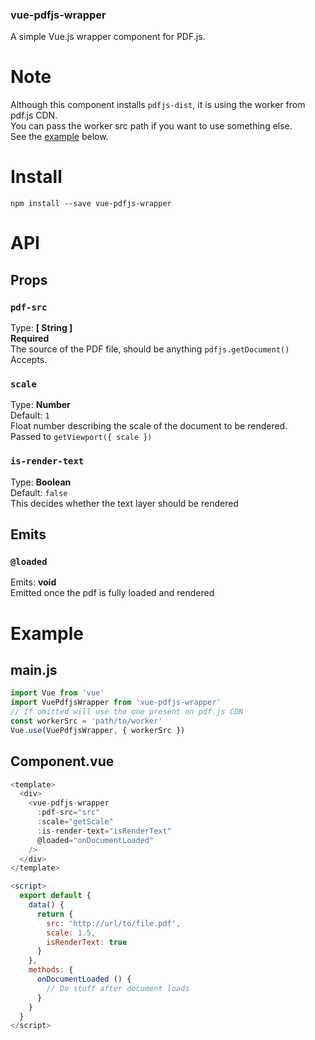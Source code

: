 ### vue-pdfjs-wrapper

A simple Vue.js wrapper component for PDF.js.

# Note

Although this component installs `pdfjs-dist`, it is using the worker from pdf.js CDN.<br />
You can pass the worker src path if you want to use something else.<br />
See the <a href="#example">example</a> below.

# Install

`npm install --save vue-pdfjs-wrapper`

# API

## Props

### `pdf-src`

Type: <b>[ String ]</b><br />
<b>Required</b><br />
The source of the PDF file, should be anything `pdfjs.getDocument()` Accepts.

### `scale`

Type: <b>Number</b><br />
Default: `1`<br />
Float number describing the scale of the document to be rendered.<br />
Passed to `getViewport({ scale })`

### `is-render-text`

Type: <b>Boolean</b><br />
Default: `false`<br />
This decides whether the text layer should be rendered

## Emits

### `@loaded`

Emits: <b>void</b><br />
Emitted once the pdf is fully loaded and rendered

# Example

## main.js

```javascript
import Vue from 'vue'
import VuePdfjsWrapper from 'vue-pdfjs-wrapper'
// If omitted will use the one present on pdf.js CDN
const workerSrc = 'path/to/worker'
Vue.use(VuePdfjsWrapper, { workerSrc })
```

## Component.vue

```javascript
<template>
  <div>
    <vue-pdfjs-wrapper
      :pdf-src="src"
      :scale="getScale"
      :is-render-text="isRenderText"
      @loaded="onDocumentLoaded"
    />
  </div>
</template>

<script>
  export default {
    data() {
      return {
        src: 'http://url/to/file.pdf',
        scale: 1.5,
        isRenderText: true
      }
    },
    methods: {
      onDocumentLoaded () {
        // Do stuff after document loads
      }
    }
  }
</script>
```
